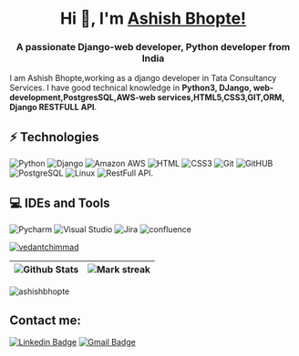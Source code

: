 ## 
<h1 align="center">Hi 👋, I'm <a href="https://100rabhcsmc.github.io/Me.io/" target="blank">
Ashish Bhopte!</a></h1>
<h3 align="center">A passionate Django-web developer, Python developer from India </h3>


I am Ashish Bhopte,working as a django developer in Tata Consultancy Services. I have good technical knowledge in **Python3, DJango, web-development,PostgresSQL,AWS-web services,HTML5,CSS3,GIT,ORM, Django RESTFULL API**.
## ⚡ Technologies

![Python](https://img.shields.io/badge/-Python-black?style=flat-square&logo=Python)
![Django](https://img.shields.io/badge/-Django-green?style=flat-square&logo=Django)
![Amazon AWS](https://img.shields.io/badge/Amazon%20AWS-232F3E?style=flat-square&logo=amazon-aws)
![HTML](https://img.shields.io/badge/-HTML-orange?style=flat-square&logo=HTML5)
![CSS3](https://img.shields.io/badge/-CSS3-blue?style=flat-square&logo=CSS3)
![Git](https://img.shields.io/badge/-Git-1572B6?style=flat-square&logo=Git)
![GitHUB](https://img.shields.io/badge/-GitHub-563D7C?style=flat-square&logo=Github)
![PostgreSQL](https://img.shields.io/badge/-PostgreSQL-pink?style=flat-square&logo=PostgreSQL)
![Linux](https://img.shields.io/badge/-Linux-blue?style=flat-square&logo=Linux&logoColor=red)
![RestFull API](https://img.shields.io/badge/-Linux-blue?style=flat-square&logo=RestfullAPI=red).

## 💻 IDEs and Tools
![Pycharm](https://img.shields.io/badge/-Pycharm-black?style=flat-circle&logo=Pycharm)
![Visual Studio](https://img.shields.io/badge/-visual%20studio-blue?style=flat-circle&logo=visual%20studio)
![Jira](https://img.shields.io/badge/-Jira-red?style=flat-circle&logo=Jira)
![confluence](https://img.shields.io/badge/-Confluence-darkblue?style=flat-circle&logo=confluence)


<p align="left"> <a href="https://github.com/ryo-ma/github-profile-trophy"><img src="https://github-profile-trophy.vercel.app/?username=vedantchimmad" alt="vedantchimmad" /></a> </p>

| ![Github Stats](https://github-readme-stats.vercel.app/api?username=ashishbhopte&count_private=true&show_icons=true&include_all_commits=true&theme=tokyonight&rank_icon=github) | <img  title="🔥 Get streak stats for your profile at git.io/streak-stats" alt="Mark streak" src="https://github-readme-streak-stats.herokuapp.com/?user=ashishbhopte&theme=tokyonight&hide_border=false" /> |
|-----------------------------------------------------------------------------------------------------------------------------------------------------------------|--------------------------------------------------------------------------------------------------------------------------------------------------------------------------------------------------------------|
<p align="left"> <img src="https://komarev.com/ghpvc/?username=ashishbhopte&label=Profile%20views&color=0e75b6&style=flat" alt="ashishbhopte" /> </p>

## Contact me:
<div>

[![Linkedin Badge](https://img.shields.io/badge/-ashishbhopte-blue?style=flat-square&logo=Linkedin&logoColor=white&link=https://www.linkedin.com/in/ashishbhopte50/)](https://www.linkedin.com/in/ashishbhopte50/)
[![Gmail Badge](https://img.shields.io/badge/-ashishbhopte50@gmail.com-c14438?style=flat-square&logo=Gmail&logoColor=white&link=mailto:ashishbhopte50@gmail.com)](mailto:ashishbhopte50@gmail.com)
</div>
